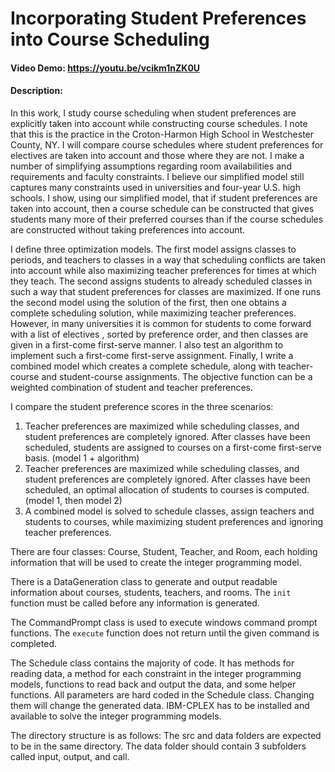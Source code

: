 # Incorporating Student Preferences into Course Scheduling
#### Video Demo:  <https://youtu.be/vcikm1nZK0U>
#### Description:
In this work, I study course scheduling when student preferences are explicitly taken into account while constructing course schedules. I note that this is the practice in the Croton-Harmon High School in Westchester County, NY.
I will compare course schedules where student preferences for electives are taken into account and those where they are not. I make a number of simplifying assumptions regarding room availabilities and requirements and faculty constraints. I believe our simplified model still captures many constraints used in universities and four-year U.S. high schools. I show, using our simplified model, that if student preferences are taken into account, then a course schedule can be constructed that gives students many more of their preferred courses than if the course schedules are constructed without taking preferences into account.
	
I define three optimization models. The first model assigns classes to periods, and teachers to classes in a way that scheduling conflicts are
taken into account while also maximizing teacher preferences for times at which they teach. The second assigns students to already scheduled classes in such a way
that student preferences for classes are maximized. If one runs the second model using the solution of the first, then one obtains
a complete scheduling solution, while maximizing teacher preferences. However, in many universities it is common for students to come forward with a list of electives
, sorted by preference order, and then classes are given in a first-come first-serve manner. I also test an algorithm to implement such a first-come first-serve assignment.
Finally, I write a combined model which creates a complete schedule, along with teacher-course and student-course assignments. The objective function can be a weighted combination
of student and teacher preferences. 

I compare the student preference scores in the three scenarios:

  1. Teacher preferences are maximized while scheduling classes, and student preferences are completely ignored. After classes have been scheduled, students are assigned to courses on a first-come first-serve basis. (model 1  + algorithm)
  2. Teacher preferences are maximized while scheduling classes, and student preferences are completely ignored. After classes have been scheduled, an optimal allocation of students to courses is computed. (model 1, then model 2)
  3. A combined model is solved to schedule classes, assign teachers and students to courses, while maximizing student preferences and ignoring teacher preferences.

  
  There are four classes: Course, Student, Teacher, and Room, each holding information that will be used to create the integer programming model. 
  
  There is a DataGeneration class to generate and output readable information about courses, students, teachers, and rooms. The `init` function must be called before any information is generated.
  
  The CommandPrompt class is used to execute windows command prompt functions. The `execute` function does not return until the given command is completed.
  
  The Schedule class contains the majority of code. It has methods for reading data, a method for each constraint in the integer programming models, functions to read back and output the data, and some helper functions. All parameters are hard coded in the Schedule class. Changing them will change the generated data. IBM-CPLEX has to be installed and available to solve the integer programming models.
  
  The directory structure is as follows:
  The src and data folders are expected to be in the same directory. The data folder should contain 3 subfolders called input, output, and call.